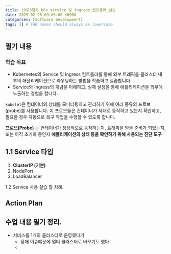 ```yaml
---
title: 10주3일차_k8s_service_및_ingress_컨트롤러_실습
date: 2025-02-26 09:05:00 +0900
categories: [Software Development]
tags: [] # TAG names should always be lowercase
---
```


## 필기 내용
### 학습 목표
- Kubernetes의 Service 및 Ingress 컨트롤러를 통해 외부 트래픽을 클러스터 내부의 애플리케이션으로 라우팅하는 방법을 학습하고 실습합니다.
- Service와 Ingress의 개념을 이해하고, 실제 설정을 통해 애플리케이션을 외부에 노출하는 경험을 합니다.


`kubelet`은 컨테이너의 상태를 모니터링하고 관리하기 위해 여러 종류의 프로브(probe)를 사용합니다. 이 프로브들은 컨테이너가 제대로 동작하고 있는지 확인하고, 필요한 경우 자동으로 복구 작업을 수행할 수 있도록 합니다.

**프로브(Probe)** 는 컨테이너가 정상적으로 동작하는지, 트래픽을 받을 준비가 되었는지, 또는 아직 초기화 중인지 **애플리케이션의 상태 등을 확인하기 위해 사용되는 진단 도구**

## **1.1 Service 타입**

1. **ClusterIP (기본)**
2. NodePort
3. LoadBalancer


1.2 Service 사용 실습 할 차례.
## Action Plan

## 수업 내용 필기 정리.
* 서비스를 1개의 클러스터로 운영했다가
  * 장애 이슈떄문에 멀티 클러스터로 바꾸기도 했다.
  *
